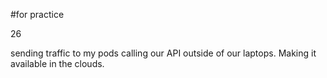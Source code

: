 #for practice

26   

sending traffic to my pods 
calling our API outside of our laptops. Making it available in the clouds.